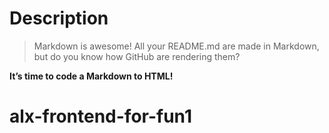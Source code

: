 # Description

> Markdown is awesome! All your README.md are made in Markdown,
> but do you know how GitHub are rendering them?

**It’s time to code a Markdown to HTML!**
# alx-frontend-for-fun1
